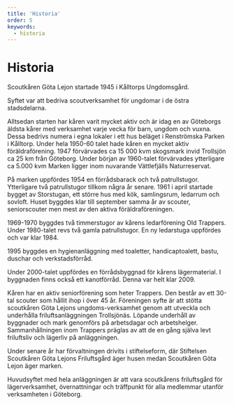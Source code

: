 ```yaml
---
title: 'Historia'
order: 5
keywords: 
  - historia
---
```

# Historia
Scoutkåren Göta Lejon startade 1945 i Kålltorps Ungdomsgård.

Syftet var att bedriva scoutverksamhet för ungdomar i de östra stadsdelarna.

Alltsedan starten har kåren varit mycket aktiv och är idag en av Göteborgs äldsta kårer med verksamhet varje vecka för barn, ungdom och vuxna. Dessa bedrivs numera i egna lokaler i ett hus beläget i Renströmska Parken i Kålltorp. Under hela 1950-60 talet hade kåren en mycket aktiv föräldraförening.  1947 förvärvades ca 15 000 kvm skogsmark invid Trollsjön  ca 25 km från Göteborg. Under början av 1960-talet förvärvades ytterligare ca 5.000 kvm Marken ligger inom nuvarande Vättlefjälls Naturreservat.

På marken uppfördes 1954 en förrådsbarack och två patrullstugor. Ytterligare två patrullstugor tillkom några år senare. 1961 i april startade bygget av Storstugan, ett större hus med kök, samlingsrum, ledarrum och sovloft. Huset byggdes klar till september samma år av scouter, seniorscouter men mest av den aktiva föräldraföreningen.

1969-1970 byggdes två timmerstugor av kårens ledarförening Old Trappers. Under 1980-talet revs två gamla patrullstugor. En ny ledarstuga uppfördes och var klar 1984.

1995 byggdes en hygienanläggning med toaletter, handicaptoalett, bastu, duschar och  verkstadsförråd.

Under 2000-talet uppfördes en förrådsbyggnad för kårens lägermaterial. I byggnaden finns också ett kanotförråd. Denna var helt klar 2009.

Kåren har en aktiv seniorförening som heter Trappers. Den består av ett 30-tal scouter som  hållit ihop i över 45 år. Föreningen syfte är att stötta scoutkåren Göta Lejons ungdoms-verksamhet  genom att  utveckla och underhålla friluftsanläggningen Trollsjönäs. Löpande underhåll av byggnader och mark genomförs på arbetsdagar och arbetshelger. Sammanhållningen inom Trappers präglas av att de en gång själva levt friluftsliv och lägerliv på anläggningen.

Under senare år har förvaltningen drivits i stiftelseform, där Stiftelsen Scoutkåren Göta Lejons Friluftsgård äger husen medan Scoutkåren Göta Lejon äger marken.

Huvudsyftet med hela anläggningen är att vara scoutkårens friluftsgård för lägerverksamhet, övernattningar och träffpunkt för alla medlemmar utanför verksamheten i Göteborg.
